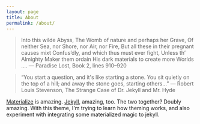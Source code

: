 ```yaml
---
layout: page
title: About
permalink: /about/
---
```


> Into this wilde Abyss, The Womb of nature and perhaps her Grave, Of neither Sea, nor Shore, nor Air, nor Fire, But all these in their pregnant causes mixt Confus’dly, and which thus must ever fight, Unless th’ Almighty Maker them ordain His dark materials to create more Worlds ....
> — Paradise Lost, Book 2, lines 910–920

> “You start a question, and it's like starting a stone. You sit quietly on the top of a hill; and away the stone goes, starting others...” 
> ― Robert Louis Stevenson, The Strange Case of Dr. Jekyll and Mr. Hyde

[Materialize](http://materializecss.com/) is amazing. [Jekyll](https://jekyllrb.com), amazing, too. The two together? Doubly amazing. With this theme, I'm trying to learn how theming works, and also experiment with integrating some materialized magic to jekyll.
